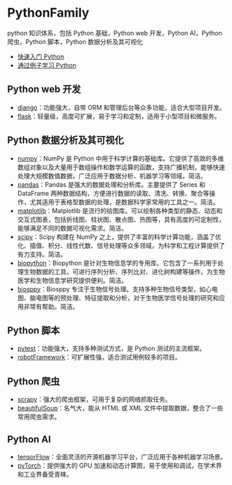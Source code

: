 <!--
 * @Author: shgopher shgopher@gmail.com
 * @Date: 2024-08-18 11:40:22
 * @LastEditors: shgopher shgopher@gmail.com
 * @LastEditTime: 2024-08-25 09:13:21
 * @FilePath: /PythonFamily/README.md
 * @Description: 
 * 
 * Copyright (c) 2024 by shgopher, All Rights Reserved. 
-->
# PythonFamily
python 知识体系，包括 Python 基础，Python web 开发，Python AI，Python 爬虫，Python 脚本，Python 数据分析及其可视化

- [快速入门 Python](./HelloPython.md)
- [通过例子学习 Python](./learn-python-by-examples.py)

## Python web 开发
- [django](./web/django/README.md)：功能强大，自带 ORM 和管理后台等众多功能，适合大型项目开发。
- [flask](./web/flask/README.md)：轻量级，高度可扩展，易于学习和定制，适用于小型项目和微服务。
## Python 数据分析及其可视化
- [numpy](./data/numpy/README.md)：NumPy 是 Python 中用于科学计算的基础库。它提供了高效的多维数组对象以及大量用于数组操作和数学运算的函数，支持广播机制，能够快速处理大规模数值数据，广泛应用于数据分析、机器学习等领域。简洁。
- [pandas](./data/pandas/README.md)：Pandas 是强大的数据处理和分析库。主要提供了 Series 和 DataFrame 两种数据结构，方便进行数据的读取、清洗、转换、聚合等操作，尤其适用于表格型数据的处理，是数据科学家常用的工具之一。简洁。
- [matplotlib](./data/matplotlib/README.md)：Matplotlib 是流行的绘图库。可以绘制各种类型的静态、动态和交互式图表，包括折线图、柱状图、散点图、热图等，具有高度的可定制性，能够满足不同的数据可视化需求。简洁。
- [scipy](./data/scipy/README.md)：Scipy 构建在 NumPy 之上，提供了丰富的科学计算功能，涵盖了优化、插值、积分、线性代数、信号处理等众多领域，为科学和工程计算提供了有力支持。简洁。
- [biopython](./data/biopython/README.md)：Biopython 是针对生物信息学的专用库。它包含了一系列用于处理生物数据的工具，可进行序列分析、序列比对、进化树构建等操作，为生物医学和生物信息学研究提供便利。简洁。
- [biosppy](./data/biosppy/README.md)：Biosppy 专注于生物信号处理。支持多种生物信号类型，如心电图、脑电图等的预处理、特征提取和分析，对于生物医学信号处理的研究和应用非常有帮助。简洁。
## Python 脚本
- [pytest](./testing/pytest/README.md)：功能强大，支持多种测试方式，是 Python 测试的主流框架。
- [robotFramework](./testing/robotFramework/README.md)：可扩展性强，适合测试用例较多的项目。
## Python 爬虫
- [scrapy](./crawler/scrapy/README.md)：强大的爬虫框架，可用于复杂的网络抓取任务。
- [beautifulSoup](./crawler/beautifulSoup/README.md)：名气大，能从 HTML 或 XML 文件中提取数据，整合了一些常用爬虫需求。
## Python AI
- [tensorFlow](./ai/tensorFlow/README.md)：全面灵活的开源机器学习平台，广泛应用于各种机器学习场景。
- [pyTorch](./ai/pyTorch/README.md)：提供强大的 GPU 加速和动态计算图，易于使用和调试，在学术界和工业界备受青睐。

